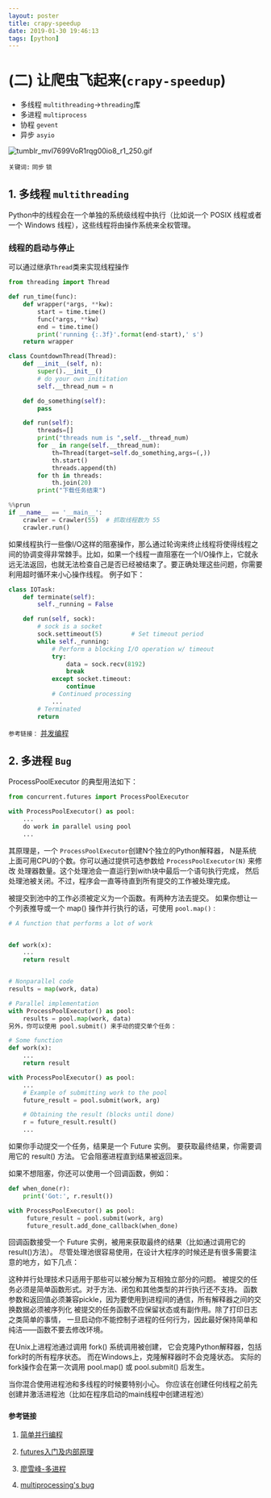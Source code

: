 ```yaml
---
layout: poster
title: crapy-speedup
date: 2019-01-30 19:46:13
tags: [python]
---
```


# (二) 让爬虫飞起来(`crapy-speedup`)

- 多线程 `multithreading`$\to$`threading`库
- 多进程 `multiprocess`
- 协程 `gevent`
- 异步 `asyio`

![tumblr_mvl7699VoR1rqg00io8_r1_250.gif](https://i.loli.net/2019/01/30/5c518f78e69c3.gif)
<!--more-->

`关键词:` `同步` `锁` 

## 1. 多线程 `multithreading`

Python中的线程会在一个单独的系统级线程中执行（比如说一个 POSIX 线程或者一个 Windows 线程），这些线程将由操作系统来全权管理。

### 线程的启动与停止

可以通过继承`Thread`类来实现线程操作

```python
from threading import Thread

def run_time(func):
    def wrapper(*args, **kw):
        start = time.time()
        func(*args, **kw)
        end = time.time()
        print('running {:.3f}'.format(end-start),' s')
    return wrapper

class CountdownThread(Thread):
    def __init__(self, n):
        super().__init__()
        # do your own inititation
        self.__thread_num = n

    def do_something(self):
        pass

    def run(self):
        threads=[]
        print("threads num is ",self.__thread_num)
        for _ in range(self.__thread_num):
            th=Thread(target=self.do_something,args=(,))
            th.start()
            threads.append(th)
        for th in threads:
            th.join(20)
        print("下载任务结束")

%%prun
if __name__ == '__main__':
    crawler = Crawler(55)  # 抓取线程数为 55
    crawler.run()
```

如果线程执行一些像I/O这样的阻塞操作，那么通过轮询来终止线程将使得线程之间的协调变得非常棘手。比如，如果一个线程一直阻塞在一个I/O操作上，它就永远无法返回，也就无法检查自己是否已经被结束了。要正确处理这些问题，你需要利用超时循环来小心操作线程。 例子如下：

```python
class IOTask:
    def terminate(self):
        self._running = False

    def run(self, sock):
        # sock is a socket
        sock.settimeout(5)        # Set timeout period
        while self._running:
            # Perform a blocking I/O operation w/ timeout
            try:
                data = sock.recv(8192)
                break
            except socket.timeout:
                continue
            # Continued processing
            ...
        # Terminated
        return
```

`参考链接：` [并发编程](https://python3-cookbook.readthedocs.io/zh_CN/latest/c12/p01_start_stop_thread.html)

## 2. 多进程 `Bug`

ProcessPoolExecutor 的典型用法如下：

```python
from concurrent.futures import ProcessPoolExecutor

with ProcessPoolExecutor() as pool:
    ...
    do work in parallel using pool
    ...
```

其原理是，一个 `ProcessPoolExecutor`创建N个独立的Python解释器， N是系统上面可用CPU的个数。你可以通过提供可选参数给 `ProcessPoolExecutor(N)` 来修改 处理器数量。这个处理池会一直运行到with块中最后一个语句执行完成， 然后处理池被关闭。不过，程序会一直等待直到所有提交的工作被处理完成。

被提交到池中的工作必须被定义为一个函数。有两种方法去提交。 如果你想让一个列表推导或一个 map() 操作并行执行的话，可使用 `pool.map()` :

```python
# A function that performs a lot of work


def work(x):
    ...
    return result


# Nonparallel code
results = map(work, data)

# Parallel implementation
with ProcessPoolExecutor() as pool:
    results = pool.map(work, data)
另外，你可以使用 pool.submit() 来手动的提交单个任务：

# Some function
def work(x):
    ...
    return result

with ProcessPoolExecutor() as pool:
    ...
    # Example of submitting work to the pool
    future_result = pool.submit(work, arg)

    # Obtaining the result (blocks until done)
    r = future_result.result()
    ...
```

如果你手动提交一个任务，结果是一个 Future 实例。 要获取最终结果，你需要调用它的 result() 方法。 它会阻塞进程直到结果被返回来。

如果不想阻塞，你还可以使用一个回调函数，例如：

```python
def when_done(r):
    print('Got:', r.result())

with ProcessPoolExecutor() as pool:
     future_result = pool.submit(work, arg)
     future_result.add_done_callback(when_done)
```

回调函数接受一个 Future 实例，被用来获取最终的结果（比如通过调用它的result()方法）。 尽管处理池很容易使用，在设计大程序的时候还是有很多需要注意的地方，如下几点：

这种并行处理技术只适用于那些可以被分解为互相独立部分的问题。
被提交的任务必须是简单函数形式。对于方法、闭包和其他类型的并行执行还不支持。
函数参数和返回值必须兼容pickle，因为要使用到进程间的通信，所有解释器之间的交换数据必须被序列化
被提交的任务函数不应保留状态或有副作用。除了打印日志之类简单的事情，
一旦启动你不能控制子进程的任何行为，因此最好保持简单和纯洁——函数不要去修改环境。

在Unix上进程池通过调用 fork() 系统调用被创建，
它会克隆Python解释器，包括fork时的所有程序状态。 而在Windows上，克隆解释器时不会克隆状态。 实际的fork操作会在第一次调用 pool.map() 或 pool.submit() 后发生。

当你混合使用进程池和多线程的时候要特别小心。
你应该在创建任何线程之前先创建并激活进程池（比如在程序启动的main线程中创建进程池）

### `参考链接`

1. [简单并行编程](https://python3-cookbook.readthedocs.io/zh_CN/latest/c12/p08_perform_simple_parallel_programming.html)

2. [futures入门及内部原理](https://juejin.im/post/5b1e36476fb9a01e4a6e02e4)

3. [廖雪峰-多进程](https://www.liaoxuefeng.com/wiki/0014316089557264a6b348958f449949df42a6d3a2e542c000/001431927781401bb47ccf187b24c3b955157bb12c5882d000)

4. [multiprocessing's bug](https://stackoverflow.com/questions/41385708/multiprocessing-example-giving-attributeerror)